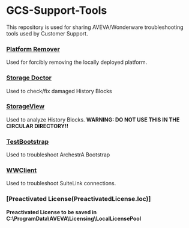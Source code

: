 # GCS-Support-Tools

This repository is used for sharing AVEVA/Wonderware troubleshooting tools used by Customer Support.

### <b>[Platform Remover](Platform%20Remover.zip)</b>
Used for forcibly removing the locally deployed platform.

### <b>[Storage Doctor](Storage%20Doctor.zip)</b>
Used to check/fix damaged History Blocks

### <b>[StorageView](StorageView.zip)</b>
Used to analyze History Blocks. <b>WARNING: DO NOT USE THIS IN THE CIRCULAR DIRECTORY!!</b>

### <b>[TestBootstrap](TestBootstrap.zip)</b>
Used to troubleshoot ArchestrA Bootstrap

### <b>[WWClient](WWClient.zip)</b>
Used to troubleshoot SuiteLink connections.

### <b>[Preactivated License(PreactivatedLicense.loc)]
Preactivated License to be saved in C:\ProgramData\AVEVA\Licensing\LocalLicensePool
